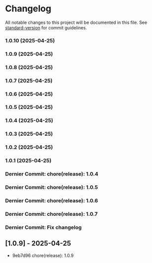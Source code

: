 # Changelog

All notable changes to this project will be documented in this file. See [standard-version](https://github.com/conventional-changelog/standard-version) for commit guidelines.

### 1.0.10 (2025-04-25)

### 1.0.9 (2025-04-25)

### 1.0.8 (2025-04-25)

### 1.0.7 (2025-04-25)

### 1.0.6 (2025-04-25)

### 1.0.5 (2025-04-25)

### 1.0.4 (2025-04-25)

### 1.0.3 (2025-04-25)

### 1.0.2 (2025-04-25)

### 1.0.1 (2025-04-25)


### Dernier Commit: chore(release): 1.0.4


### Dernier Commit: chore(release): 1.0.5

### Dernier Commit: chore(release): 1.0.6

### Dernier Commit: chore(release): 1.0.7

### Dernier Commit: Fix changelog
## [1.0.9] - 2025-04-25
- 9eb7d96 chore(release): 1.0.9
